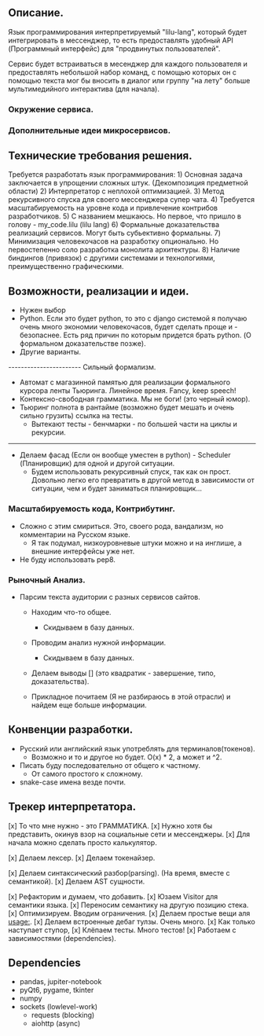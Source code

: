 <!-- TODO: ссылки на источники. Markdown docs for example to keep in mind -->
## Описание.
Язык программирования интерпретируемый "lilu-lang", который будет интегрировать в мессенджер, то есть предоставлять удобный API (Программный интерфейс) для "продвинутых пользователей". 

Сервис будет встраиваться в месенджер для каждого пользователя и предоставлять небольшой набор команд, с помощью которых он с помощью текста мог бы вносить в диалог или группу "на лету" больше мультимедийного интерактива (для начала).

### Окружение сервиса.

### Дополнительные идеи микросервисов.



## Технические требования решения.
Требуется разработать язык программирования:
    1) Основная задача заключается в упрощении сложных штук. (Декомпозиция предметной области)
    2) Интерпретатор с неплохой оптимизацией.
    3) Метод рекурсивного спуска для своего мессенджера супер чата.
    4) Требуется масштабируемость на уровне кода и привлечение контрибов разработчиков.
    5) С названием мешкаюсь. Но первое, что пришло в голову - my_code.lilu (lilu lang)
    6) Формальные доказательства реализаций сервисов. Могут быть субьективно формальны.
    7) Минимизация человекочасов на разработку опционально. Но первостепенно соло разработка монолита архитектуры.
    8) Наличие биндингов (привязок) с другими системами и технологиями, преимущественно графическими.

## Возможности, реализации и идеи.
- Нужен выбор 
- Python. Если это будет python, то это с django системой я получаю очень много экономии человекочасов, будет сделать проще и - безопаснее. Есть ряд причин по которым придется брать python. (О формальном доказательстве позже).
- Другие варианты.

----------------------- Сильный формализм.
- Автомат с магазинной памятью для реализации формального курсора ленты Тьюринга. Линейное время. Fancy, keep speech!
- Контексно-свободная грамматика. Мы не боги! (это черный юмор).
- Тьюринг полнота в рантайме (возможно будет мешать и очень сильно грузить) ссылка на тесты.
    - Вытекают тесты - бенчмарки - по большей части на циклы и рекурсии.
-----------------------

- Делаем фасад (Если он вообще уместен в python) - Scheduler (Планировщик) для одной и другой ситуации.
    - Будем использовать рекурсивный спуск, так как он прост. Довольно легко его превратить в другой метод в зависимости от ситуации, чем и будет заниматься планировщик...

### Масштабируемость кода, Контрибутинг.
- Сложно с этим смириться. Это, своего рода, вандализм, но комментарии на Русском языке.
    - Я так подумал, низкоуровневые штуки можно и на инглише, а внешние интерфейсы уже нет.
- Не буду использовать pep8.

### Рыночный Анализ.
- Парсим текста аудитории с разных сервисов сайтов.
    - Находим что-то общее.
        - Скидываем в базу данных.
    - Проводим анализ нужной информации.
        - Скидываем в базу данных.
    - Делаем выводы []  (это квадратик - завершение, типо, доказательства).

    - Прикладное почитаем (Я не разбираюсь в этой отрасли) и найдем еще больше информации.

## Конвенции разработки.
- Русский или английский язык употреблять для терминалов(токенов).
    - Возможно и то и другое но будет. O(x) * 2, а может и ^2.
- Писать буду последовательно от общего к частному.
    - От самого простого к сложному. 
- snake-case имена везде почти.

## Трекер интерпретатора.
[x] То что мне нужно - это ГРАММАТИКА.
    [x] Нужно хотя бы представить, окинув взор на социальные сети и мессенджеры.
        <!-- Эх. Здесь бы ML инженер пригодился, как нельзя, кстати. -->
    [x] Для начала можно сделать просто калькулятор.

[x] Делаем лексер.
    [x] Делаем токенайзер.

[x] Делаем синтаксический разбор(parsing). (На время, вместе c семантикой).
    [x] Делаем AST сущности.

[x] Рефакторим и думаем, что добавить.
[x] Юзаем Visitor для семантики языка. 
[x] Переносим семантику на другую позицию стека.
[x] Оптимизируем. Вводим ограничения.
    <!-- Здесь важно -->
[x] Делаем простые вещи аля <usage:>.
    [x] Делаем встроенные дебаг тулзы. Очень много.
        <!-- !it has a huge dependency for the small microservice.! FIXME. -->
    [x] Как только наступает ступор, 
            <!-- - !я еще не придумал! -->
        [x] Клёпаем тесты. Много тестов!
        [x] Работаем с зависимостями (dependencies).

## Dependencies
- pandas, jupiter-notebook
- pyQt6, pygame, tkinter
- numpy
- sockets (lowlevel-work)
    - requests (blocking)
    - aiohttp (async)


